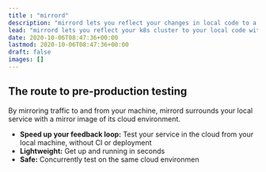 ```yaml
---
title : "mirrord"
description: "mirrord lets you reflect your changes in local code to a k8s cluster without building or deploying"
lead: "mirrord lets you reflect your k8s cluster to your local code without interrupting it"
date: 2020-10-06T08:47:36+00:00
lastmod: 2020-10-06T08:47:36+00:00
draft: false
images: []
---
```



<h2>The <span id="typewriter"></span> route to pre-production testing</h2>

By mirroring traffic to and from your machine, mirrord surrounds your local service with a mirror image of its cloud environment.

- **Speed up your feedback loop:** Test your service in the cloud from your local machine, without CI or deployment
- **Lightweight:** Get up and running in seconds 
- **Safe:** Concurrently test on the same cloud environmen